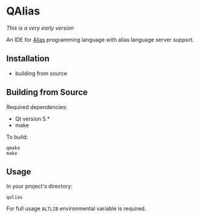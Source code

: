 # QAlias

*This is a very early version*

An IDE for [Alias](https://github.com/ParfenovIgor/alias-c) programming language with alias language server support.

## Installation

* building from source

## Building from Source

Required dependencies:

* Qt version 5.*
* make

To build:

```
qmake
make
```

## Usage

In your project's directory:

```
qalias
```

For full usage `ALTLIB` environmental variable is required.
